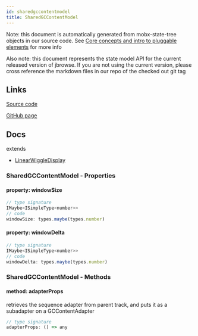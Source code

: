 ```yaml
---
id: sharedgccontentmodel
title: SharedGCContentModel
---
```


Note: this document is automatically generated from mobx-state-tree objects in
our source code. See
[Core concepts and intro to pluggable elements](/docs/developer_guide/) for more
info

Also note: this document represents the state model API for the current released
version of jbrowse. If you are not using the current version, please cross
reference the markdown files in our repo of the checked out git tag

## Links

[Source code](https://github.com/GMOD/jbrowse-components/blob/main/plugins/gccontent/src/LinearGCContentDisplay/shared.ts)

[GitHub page](https://github.com/GMOD/jbrowse-components/tree/main/website/docs/models/SharedGCContentModel.md)

## Docs

extends

- [LinearWiggleDisplay](../linearwiggledisplay)

### SharedGCContentModel - Properties

#### property: windowSize

```js
// type signature
IMaybe<ISimpleType<number>>
// code
windowSize: types.maybe(types.number)
```

#### property: windowDelta

```js
// type signature
IMaybe<ISimpleType<number>>
// code
windowDelta: types.maybe(types.number)
```

### SharedGCContentModel - Methods

#### method: adapterProps

retrieves the sequence adapter from parent track, and puts it as a subadapter on
a GCContentAdapter

```js
// type signature
adapterProps: () => any
```
